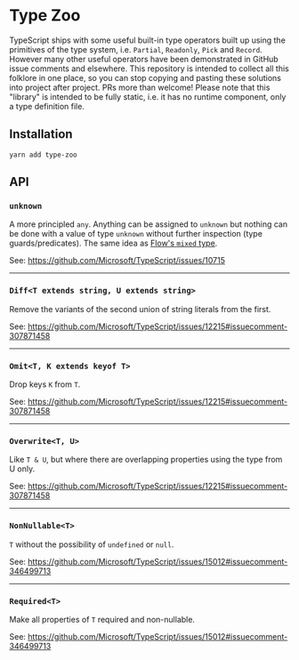 # Type Zoo

TypeScript ships with some useful built-in type operators built up using the primitives of the type system, i.e. `Partial`, `Readonly`, `Pick` and `Record`. However many other useful operators have been demonstrated in GitHub issue comments and elsewhere. This repository is intended to collect all this folklore in one place, so you can stop copying and pasting these solutions into project after project. PRs more than welcome! Please note that this "library" is intended to be fully static, i.e. it has no runtime component, only a type definition file.

## Installation

```
yarn add type-zoo
```

## API

### `unknown`

A more principled `any`. Anything can be assigned to `unknown` but nothing can be done with a value of type `unknown` without further inspection (type guards/predicates). The same idea as [Flow's `mixed` type](https://flow.org/en/docs/types/mixed/).

See: https://github.com/Microsoft/TypeScript/issues/10715

---

### `Diff<T extends string, U extends string>`

Remove the variants of the second union of string literals from the first.

See: https://github.com/Microsoft/TypeScript/issues/12215#issuecomment-307871458

---

### `Omit<T, K extends keyof T>`

Drop keys `K` from `T`.

See: https://github.com/Microsoft/TypeScript/issues/12215#issuecomment-307871458

---

### `Overwrite<T, U>`

Like `T & U`, but where there are overlapping properties using the type from U only.

See: https://github.com/Microsoft/TypeScript/issues/12215#issuecomment-307871458

---

### `NonNullable<T>`

`T` without the possibility of `undefined` or `null`.

See: https://github.com/Microsoft/TypeScript/issues/15012#issuecomment-346499713

---

### `Required<T>`

Make all properties of `T` required and non-nullable.

See: https://github.com/Microsoft/TypeScript/issues/15012#issuecomment-346499713

